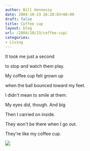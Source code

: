 ```yaml
---
author: Bill Hennessy
date: 2004-10-23 16:28:03+00:00
draft: false
title: Coffee cup
layout: blog
url: /2004/10/23/coffee-cup/
categories:
- Living
---
```


It took me just a second

to stop and watch them play.

My coffee cup felt grown up

when the ball bounced toward my feet.

I didn't mean to smile at them.

My eyes did, though. And big

Then I carried on inside.

They won't be there when I go out.

They're like my coffee cup.

![](https://blog.billhennessy.com/aggbug.aspx?PostID=531)


